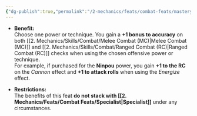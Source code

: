 ```yaml
---
{"dg-publish":true,"permalink":"/2-mechanics/feats/combat-feats/mastery/"}
---
```


- **Benefit:**  
    Choose one power or technique. You gain a **+1 bonus to accuracy** on both [[2. Mechanics/Skills/Combat/Melee Combat (MC)\|Melee Combat (MC)]] and [[2. Mechanics/Skills/Combat/Ranged Combat (RC)\|Ranged Combat (RC)]] checks when using the chosen offensive power or technique.  
    For example, if purchased for the **Ninpou** power, you gain **+1 to the RC** on the _Cannon_ effect and **+1 to attack rolls** when using the _Energize_ effect.
    
- **Restrictions:**  
    The benefits of this feat **do not stack with [[2. Mechanics/Feats/Combat Feats/Specialist\|Specialist]]** under any circumstances.